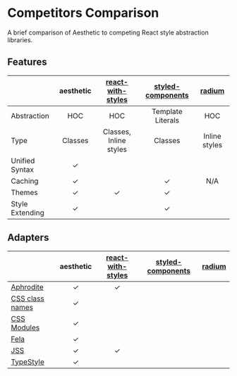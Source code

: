 # Competitors Comparison

A brief comparison of Aesthetic to competing React style abstraction libraries.

## Features

|                 | aesthetic | [react-with-styles][react-with-styles] | [styled-components][styled-components] | [radium][radium] |
| --------------- | :-------: | :------------------------------------: | :------------------------------------: | :--------------: |
| Abstraction     |    HOC    |                  HOC                   |           Template Literals            |       HOC        |
| Type            |  Classes  |         Classes, Inline styles         |                Classes                 |  Inline styles   |
| Unified Syntax  |     ✓     |                                        |                                        |                  |
| Caching         |     ✓     |                                        |                   ✓                    |       N/A        |
| Themes          |     ✓     |                   ✓                    |                   ✓                    |                  |
| Style Extending |     ✓     |                                        |                   ✓                    |                  |  |

## Adapters

|                                                | aesthetic | [react-with-styles][react-with-styles] | [styled-components][styled-components] | [radium][radium] |
| ---------------------------------------------- | :-------: | :------------------------------------: | :------------------------------------: | :--------------: |
| [Aphrodite](./adapters/aphrodite.md)           |     ✓     |                   ✓                    |                                        |                  |
| [CSS class names](./style.md#external-classes) |     ✓     |                                        |                                        |                  |
| [CSS Modules](./adapters/css-modules.md)       |     ✓     |                                        |                                        |                  |
| [Fela](./adapters/fela.md)                     |     ✓     |                                        |                                        |                  |
| [JSS](./adapters/jss.md)                       |     ✓     |                   ✓                    |                                        |                  |
| [TypeStyle](./adapters/typestyle.md)           |     ✓     |                                        |                                        |                  |  |

[radium]: https://github.com/FormidableLabs/radium
[react-with-styles]: https://github.com/airbnb/react-with-styles
[styled-components]: https://github.com/styled-components/styled-components

